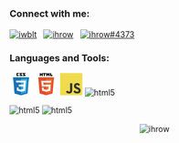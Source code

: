 <!-- <img src="https://github.com/iwblt/iwblt/blob/main/assets/github.gif" alt="header">
<p align="center"> <img src="https://komarev.com/ghpvc/?username=ihrow&label=homies&color=ffff00&style=flat" alt="ihrow" /> </p> -->

<h3 align="left">Connect with me:</h3>
<p align="left">
  <a href="https://t.me/iwblt" target="blank"><img align="center" src="https://upload.wikimedia.org/wikipedia/commons/thumb/8/82/Telegram_logo.svg/1024px-Telegram_logo.svg.png" alt="iwblt" height="40" width="40" /></a> &nbsp;
  <a href="https://fb.com/ihrow" target="blank"><img align="center" src="https://raw.githubusercontent.com/rahuldkjain/github-profile-readme-generator/master/src/images/icons/Social/facebook.svg" alt="ihrow" height="40" width="40" /></a> &nbsp;
  <a href="https://discord.gg/ihrow#4373" target="blank"><img align="center" src="https://raw.githubusercontent.com/rahuldkjain/github-profile-readme-generator/master/src/images/icons/Social/discord.svg" alt="ihrow#4373" height="40" width="40" /></a> &nbsp;
</p>



<h3 align="left">Languages and Tools:</h3>
<p align="left"> 
  <img src="https://raw.githubusercontent.com/devicons/devicon/master/icons/css3/css3-original-wordmark.svg" alt="css3" width="40" height="40"/> 
  <img src="https://raw.githubusercontent.com/devicons/devicon/master/icons/html5/html5-original-wordmark.svg" alt="html5" width="40" height="40"/>
  <img src="https://github.com/devicons/devicon/blob/master/icons/javascript/javascript-original.svg" alt="html5" width="40" height="40"/> 
  <img src="https://cdn.jsdelivr.net/gh/devicons/devicon/icons/react/react-original.svg" alt="html5" width="40" height="40"/> 
  
</p>
<p>
  <img src="https://cdn.jsdelivr.net/gh/devicons/devicon/icons/c/c-original.svg" alt="html5" width="40" height="40"/> 
  <img src="https://cdn.jsdelivr.net/gh/devicons/devicon/icons/cplusplus/cplusplus-original.svg" alt="html5" width="40" height="40"/>
</p>

  
  


<p align="center">&nbsp;<img align="center" src="https://github-readme-stats.vercel.app/api?username=ihrow&show_icons=true&theme=dark&title_color=ffffff&text_color=ffffff&hide_border=true&locale=en" alt="ihrow" /></p>
